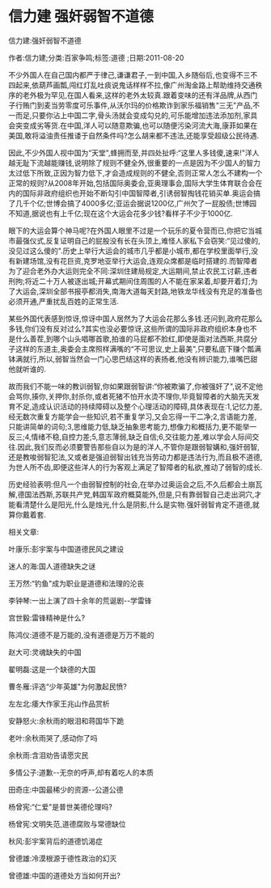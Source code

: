 # 信力建  强奸弱智不道德    
    
信力建:强奸弱智不道德    
作者:信力建;分类:百家争鸣;标签:道德 ;日期:2011-08-20    
不少外国人在自己国内都严于律己,谦谦君子,一到中国,入乡随俗后,也变得不三不四起来,依葫芦画瓢,闯红灯乱吐痰说鬼话样样不拉,像广州淘金路上帮助维持交通秩序的老外极为罕见,在国人看来,这样的老外太较真.跟着变味的还有洋品牌,从西门子行贿门到麦当劳零度可乐事件,从沃尔玛的价格欺诈到家乐福销售“三无"产品,不一而足,只要你沾上中国二字,骨头汤就会变成勾兑的,可乐能增加违法添加剂,家具会突变成劣等货.在中国,洋人可以随意欺骗,也可以随便污染河流大海,康菲如果在美国,敢将溢油责任推诿于自然条件吗?怎么胡来都不违法,还能享受超级公民待遇.    
因此,不少外国人视中国为“天堂",蜂拥而至,并四处扯呼:“这里人多钱傻,速来!"洋人越无耻下流越能赚钱,说明除了规则不健全外,很重要的一点是因为不少国人的智力太过低下所致,正因为智力低下,才会造成规则的不健全,否则正常人怎么不建构一个正常的规则?从2008年开始,包括国际奥委会,亚奥理事会,国际大学生体育联合会在内的国际非政府组织也开始不断勾引中国智障者,引诱弱智掏钱花销买单.奥运会搞了几千个亿;世博会搞了4000多亿;亚运会据说1200亿,广州欠了一屁股债;世博园不知道,据说也有上千亿;现在这个大运会花多少钱?看样子不少于1000亿.    
眼下的大运会算个神马呢?在外国人眼里不过是一个玩乐的夏令营而已,你把它当城市最强仪式,反复证明自己的屁股没有长在头顶上,难怪人家私下会窃笑:“见过傻的,没见过这么傻的".历史上举行大运会的城市几乎都是小城市,都在学校里面举行,没有新建场馆,没有花巨资,克罗地亚举行大运会,连观众席都是临时搭建的.而智障者为了迎合老外办大运则完全不同:深圳住建局规定,大运期间,禁止农民工讨薪,违者刑拘;将近二十万人被逐出城;开幕式期间住周围的人不能在家呆着,却要开着灯;为了大运会,深圳全部书报亭都消失,南海大道每天封路,地铁龙华线没有充足的准备也必须开通,严重扰乱百姓的正常生活.    
某些外国代表感到惊讶,惊讶中国人居然为了大运会花那么多钱.还问到,政府花那么多钱,你们没有反对过么?其实也没必要惊讶,这些所谓的国际非政府组织本身也不是什么善茬,到哪个山头唱哪首歌,拍谁的马屁都不脸红,即使是面对法西斯,共腐分子这样的东道主,奥委会主席照样满嘴的“不可思议,史上最美",只要私底下赚个瓢满钵满就行,所以,弱智当然会一门心思巴结这样的表扬者,他没有辨识能力,谁嘴巴甜他就听谁的.    
故而我们不能一味的教训弱智,你如果跟弱智讲:“你被欺骗了,你被强奸了",说不定他会骂你,揍你,关押你,封杀你,或者死猪不怕开水烫不理你,毕竟智障者的大脑先天发育不足,造成认识活动的持续障碍以及整个心理活动的障碍,具体表现在:1,记忆力差,经无数次重复方能学会一些知识,若不重复学习,又会忘得一干二净;2,言语能力差,只能讲简单的词句;3,思维能力低,缺乏抽象思考能力,想像力和概括力,更不能举一反三;4,情绪不稳,自控力差;5,意志薄弱,缺乏自信;6,交往能力差,难以学会人际间交往.因此,我们反而必须要警告那些自以为是的洋人,不管你是跟弱智媾和,强奸弱智,还是教唆弱智犯法,又或者是强迫弱智出钱充当劳动力都是违法行为,而且极不道德,为世人所不齿,即便这些洋人的行为客观上满足了智障者的私欲,推动了弱智的成长.    
历史经验表明:但凡一个由弱智控制的社会,在举办过奥运会之后,不久后都会土崩瓦解,德国法西斯,苏联共产党,韩国军政府概莫能外,但是,只有靠弱智自己走出洞穴,才能看清楚什么是阳光,什么是烛光,什么是阴影,什么是实物.强奸弱智肯定不道德,就算你戴着套.    
    
相关文章:    
叶康乐:彭宇案与中国道德民风之建设    
迷人的海:国人道德缺失之谜    
王万然:“钓鱼"成为职业是道德和法理的沦丧    
李钟琴:一出上演了四十余年的荒诞剧--学雷锋    
宫世毅:雷锋精神是什么?    
陈鸿仪:道德不是万能的,没有道德是万万不能的    
赵大可:灵魂缺失的中国    
翟明磊:这是一个缺德的大国    
曹冬雁:评选“少年英雄"为何激起民愤?    
左左北:痿大作家王兆山作品赏析    
安静怒火:余秋雨的眼泪和蒋国华下跪    
老叶:余秋雨哭了,感动你了吗    
余秋雨:含泪劝告请愿灾民    
多情公子:道歉--无奈的呼声,却有着吃人的本质    
田奇庄:中国最稀少的资源--公道公德    
杨曾宪:“仁爱"是普世美德伦理吗?    
杨曾宪:文明失范,道德腐败与常德缺位    
秋风:彭宇案背后的道德饥渴症    
曾德雄:冷漠根源于德性政治的幻灭    
曾德雄:中国的道德处方当如何开出?